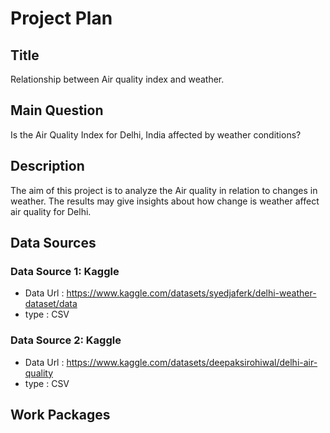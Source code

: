 # Project Plan
## Title
Relationship between Air quality index and weather.

## Main Question
Is the Air Quality Index for Delhi, India affected by weather conditions?

## Description
The aim of this project is to analyze the Air quality in relation to changes in weather. The results may give insights about how change is weather affect air quality for Delhi.

## Data Sources
### Data Source 1: Kaggle
* Data Url : <https://www.kaggle.com/datasets/syedjaferk/delhi-weather-dataset/data>
* type : CSV

### Data Source 2: Kaggle
* Data Url : <https://www.kaggle.com/datasets/deepaksirohiwal/delhi-air-quality>
* type : CSV

## Work Packages

